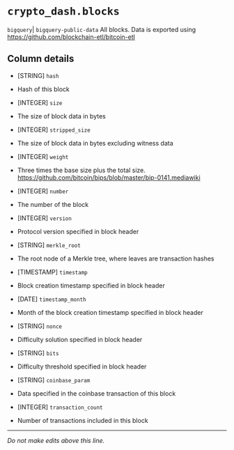 # `crypto_dash.blocks`
`bigquery`| `bigquery-public-data`
All blocks.
Data is exported using https://github.com/blockchain-etl/bitcoin-etl

## Column details
* [STRING]    `hash`
 - Hash of this block
* [INTEGER]   `size`
 - The size of block data in bytes
* [INTEGER]   `stripped_size`
 - The size of block data in bytes excluding witness data
* [INTEGER]   `weight`
 - Three times the base size plus the total size. https://github.com/bitcoin/bips/blob/master/bip-0141.mediawiki
* [INTEGER]   `number`
 - The number of the block
* [INTEGER]   `version`
 - Protocol version specified in block header
* [STRING]    `merkle_root`
 - The root node of a Merkle tree, where leaves are transaction hashes
* [TIMESTAMP] `timestamp`
 - Block creation timestamp specified in block header
* [DATE]      `timestamp_month`
 - Month of the block creation timestamp specified in block header
* [STRING]    `nonce`
 - Difficulty solution specified in block header
* [STRING]    `bits`
 - Difficulty threshold specified in block header
* [STRING]    `coinbase_param`
 - Data specified in the coinbase transaction of this block
* [INTEGER]   `transaction_count`
 - Number of transactions included in this block

-------------------------------------------------------------------------------
*Do not make edits above this line.*
